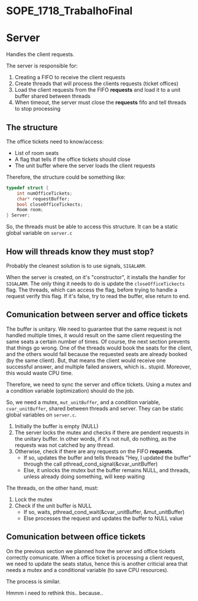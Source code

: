 # SOPE_1718_TrabalhoFinal

# Server
Handles the client requests.

The server is responsible for:
1. Creating a FIFO to receive the client requests
2. Create threads that will process the clients requests (ticket offices)
3. Load the client requests from the FIFO **requests** and load it to a unit buffer shared between threads
4. When timeout, the server must close the **requests** fifo and tell threads to stop processing

## The structure
The office tickets need to know/access:

- List of room seats
- A flag that tells if the office tickets should close 
- The unit buffer where the server loads the client requests

Therefore, the structure could be something like:
```C
typedef struct {
    int numOfficeTickets;
    char* requestBuffer;
    bool closeOfficeTickects;
    Room room;
} Server;
```
So, the threads must be able to access this structure. It can be a static global variable on `server.c`

## How will threads know they must stop?
Probably the cleanest solution is to use signals, `SIGALARM`.

When the server is created, on it's "constructor", it installs the handler for `SIGALARM`. The only thing it needs to do is update the `closeOfficeTickects` flag. The threads, which can access the flag, before trying to handle a request verify this flag. If it's false, try to read the buffer, else return to end.

## Comunication between server and office tickets
The buffer is unitary. We need to guarantee that the same request is not handled multiple times, it would result on the same client requesting the same seats a certain number of times. Of course, the next section prevents that things go wrong. One of the threads would book the seats for the client, and the others would fail because the requested seats are already booked (by the same client). But, that means the client would receive one successful answer, and multiple failed answers, which is.. stupid. Moreover, this would waste CPU time.

Therefore, we need to sync the server and office tickets. Using a mutex and a condition variable (optimization) should do the job.

So, we need a mutex, `mut_unitBuffer`, and a condition variable, `cvar_unitBuffer`, shared between threads and server. They can be static global variables on `server.c`.

1. Initially the buffer is empty (NULL)
2. The server locks the mutex and checks if there are pendent requests in the unitary buffer. In other words, if it's not null, do nothing, as the requests was not catched by any thread.
3. Otherwise, check if there are any requests on the FIFO **requests**.
    - If so, updates the buffer and tells threads "Hey, I updated the buffer" through the call pthread_cond_signal(&cvar_unitBuffer)
    - Else, it unlocks the mutex but the buffer remains NULL, and threads, unless already doing something, will keep waiting

The threads, on the other hand, must:
1. Lock the mutex
2. Check if the unit buffer is NULL
    - If so, waits, pthread_cond_wait(&cvar_unitBuffer, &mut_unitBuffer)
    - Else processes the request and updates the buffer to NULL value

## Comunication between office tickets
On the previous section we planned how the server and office tickets correctly comunicate. When a office ticket is processing a client request, we need to update the seats status, hence this is another criticial area that needs a mutex and a conditional variable (to save CPU resources).

The process is similar. 

Hmmm i need to rethink this.. because..